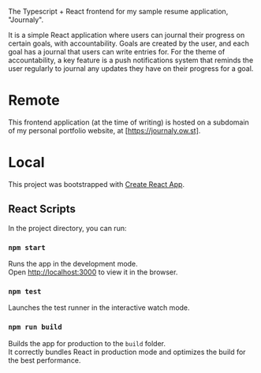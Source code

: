 The Typescript + React frontend for my sample resume application, "Journaly".

It is a simple React application where users can journal their progress on certain goals, with accountability. Goals are created by the user, and each goal has a journal that users can write entries for. For the theme of accountability, a key feature is a push notifications system that reminds the user regularly to journal any updates they have on their progress for a goal.

# Remote

This frontend application (at the time of writing) is hosted on a subdomain of my personal portfolio website, at [https://journaly.ow.st].

# Local

This project was bootstrapped with [Create React App](https://github.com/facebook/create-react-app).

## React Scripts

In the project directory, you can run:

### `npm start`

Runs the app in the development mode.\
Open [http://localhost:3000](http://localhost:3000) to view it in the browser.

### `npm test`

Launches the test runner in the interactive watch mode.

### `npm run build`

Builds the app for production to the `build` folder.\
It correctly bundles React in production mode and optimizes the build for the best performance.
